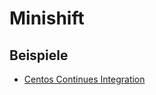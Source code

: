 # Minishift

## Beispiele

* [Centos Continues Integration](https://github.com/minishift/minishift/blob/master/centos_ci.sh)